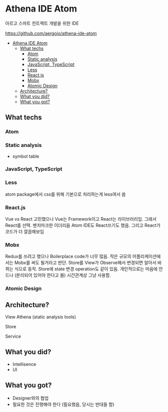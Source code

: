 # Athena IDE Atom

아르고 스마트 컨트랙트 개발을 위한 IDE

https://github.com/aergoio/athena-ide-atom

- [Athena IDE Atom](#athena-ide-atom)
  - [What techs](#what-techs)
    - [Atom](#atom)
    - [Static analysis](#static-analysis)
    - [JavaScript, TypeScript](#javascript-typescript)
    - [Less](#less)
    - [React.js](#reactjs)
    - [Mobx](#mobx)
    - [Atomic Design](#atomic-design)
  - [Architecture?](#architecture)
  - [What you did?](#what-you-did)
  - [What you got?](#what-you-got)

## What techs

### Atom

### Static analysis

- symbol table

### JavaScript, TypeScript

### Less

atom package에서 css를 위해 기본으로 처리하는게 less여서 씀

### React.js

Vue vs React 고민했으나 Vue는 Framework이고 React는 라이브러리임. 그래서 React를 선택. 벤치마크한 이더리움 Atom IDE도 React쓰기도 했음. 그리고 React가 코드가 더 깔끔해보임

### Mobx

Redux를 쓰려고 했으나 Boilerplace code가 너무 많음. 작은 규모의 어플리케이션에서는 Mobx를 써도 될거라고 판단. Store를 View가 Observe해서 변경되면 알아서 바뀌는 식으로 동작. Store에 state 변경 operation도 같이 있음. 개인적으로는 마음에 안드나 (분리되어 있어야 한다고 봄) 시간관계상 그냥 사용함.

### Atomic Design

## Architecture?

View                     Athena (static analysis tools)

Store

Service

## What you did?

- Intellisence
- UI

## What you got?

- Designer와의 협업
- 필요한 것은 진행해야 한다 (필요했음, 당시는 반대들 함)
